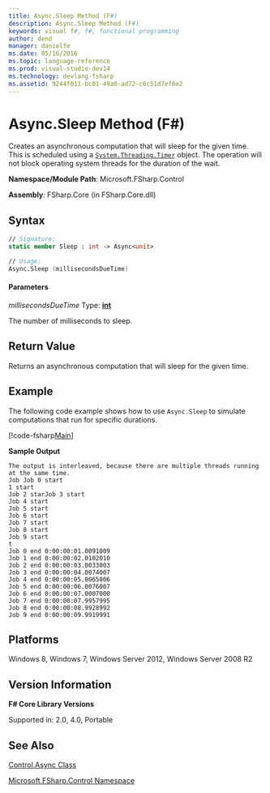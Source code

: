 ```yaml
---
title: Async.Sleep Method (F#)
description: Async.Sleep Method (F#)
keywords: visual f#, f#, functional programming
author: dend
manager: danielfe
ms.date: 05/16/2016
ms.topic: language-reference
ms.prod: visual-studio-dev14
ms.technology: devlang-fsharp
ms.assetid: 9244f011-bc01-49a0-ad72-c6c51d7ef6e2 
---
```


# Async.Sleep Method (F#)

Creates an asynchronous computation that will sleep for the given time. This is scheduled using a [`System.Threading.Timer`](https://msdn.microsoft.com/library/system.threading.timer.aspx) object. The operation will not block operating system threads for the duration of the wait.

**Namespace/Module Path**: Microsoft.FSharp.Control

**Assembly**: FSharp.Core (in FSharp.Core.dll)

## Syntax

```fsharp
// Signature:
static member Sleep : int -> Async<unit>

// Usage:
Async.Sleep (millisecondsDueTime)
```

#### Parameters

*millisecondsDueTime*
Type: **[int](https://msdn.microsoft.com/library/025d5455-3622-4ea5-9573-3ecbd4ee1375)**

The number of milliseconds to sleep.

## Return Value

Returns an asynchronous computation that will sleep for the given time.

## Example

The following code example shows how to use `Async.Sleep` to simulate computations that run for specific durations.

[!code-fsharp[Main](~/samples/snippets/fsharp/async-apis/snippet6.fs)]

**Sample Output**

```
The output is interleaved, because there are multiple threads running at the same time.
Job Job 0 start
1 start
Job 2 starJob 3 start
Job 4 start
Job 5 start
Job 6 start
Job 7 start
Job 8 start
Job 9 start
t
Job 0 end 0:00:00:01.0091009
Job 1 end 0:00:00:02.0102010
Job 2 end 0:00:00:03.0033003
Job 3 end 0:00:00:04.0074007
Job 4 end 0:00:00:05.0065006
Job 5 end 0:00:00:06.0076007
Job 6 end 0:00:00:07.0007000
Job 7 end 0:00:00:07.9957995
Job 8 end 0:00:00:08.9928992
Job 9 end 0:00:00:09.9919991
```

## Platforms

Windows 8, Windows 7, Windows Server 2012, Windows Server 2008 R2

## Version Information

**F# Core Library Versions**

Supported in: 2.0, 4.0, Portable

## See Also

[Control.Async Class](Control.Async-Class-%5BFSharp%5D.md)

[Microsoft.FSharp.Control Namespace](Microsoft.FSharp.Control-Namespace-%5BFSharp%5D.md)

